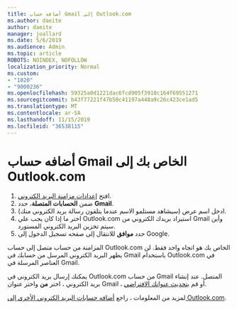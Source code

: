 ```yaml
---
title: أضافه حساب Gmail إلى Outlook.com
ms.author: daeite
author: daeite
manager: joallard
ms.date: 5/6/2019
ms.audience: Admin
ms.topic: article
ROBOTS: NOINDEX, NOFOLLOW
localization_priority: Normal
ms.custom:
- "1820"
- "9000236"
ms.openlocfilehash: 59325a0d1221dac6fcd905f3918c164f69551271
ms.sourcegitcommit: b43f77221f47b50c41197a448a9c26c423ce1ad5
ms.translationtype: MT
ms.contentlocale: ar-SA
ms.lasthandoff: 11/15/2019
ms.locfileid: "36538115"
---
```

# <a name="add-your-gmail-account-to-outlookcom"></a>أضافه حساب Gmail الخاص بك إلى Outlook.com

1. افتح [إعدادات مزامنة البريد الكتروني](https://go.microsoft.com/fwlink/?linkid=875264).
2. ضمن **الحسابات المتصلة**، حدد **Gmail**.
3. ادخل اسم عرض (سيشاهد مستلمو الاسم عندما يتلقون رسالة بريد الكتروني منك).
4. اختر ما إذا كان يجب علي Outlook.com استيراد بريدك الكتروني من Gmail وأين سيتم تخزين البريد الكتروني المستورد.
5. حدد **موافق** للانتقال إلى صفحه تسجيل الدخول إلى Google.

المزامنة من حساب متصل إلى حساب Outlook.com الخاص بك هو اتجاه واحد فقط. لن يظهر البريد الكتروني المرسل من حسابك في Gmail باستخدام Outlook.com في العناصر المرسلة في Gmail.

يمكنك إرسال بريد الكتروني في Outlook.com من حساب Gmail المتصل. عند إنشاء بريد الكتروني ، اختر **من** واختر عنوان Gmail ، أو قم [بتحديث عنوانك الافتراضي](https://go.microsoft.com/fwlink/?linkid=875264).

لمزيد من المعلومات ، راجع [أضافه حسابات البريد الكتروني الأخرى إلى Outlook.com](https://support.office.com/article/c5224df4-5885-4e79-91ba-523aa743f0ba?wt.mc_id=Office_Outlook_com_Alchemy).